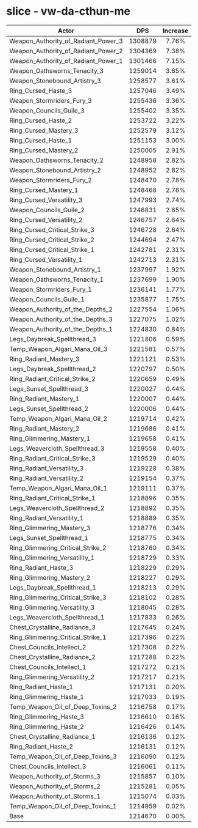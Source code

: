 # slice - vw-da-cthun-me
| Actor | DPS | Increase |
|---|:---:|:---:|
|Weapon_Authority_of_Radiant_Power_3|1308879|7.76%|
|Weapon_Authority_of_Radiant_Power_2|1304369|7.38%|
|Weapon_Authority_of_Radiant_Power_1|1301466|7.15%|
|Weapon_Oathsworns_Tenacity_3|1259014|3.65%|
|Weapon_Stonebound_Artistry_3|1258577|3.61%|
|Ring_Cursed_Haste_3|1257046|3.49%|
|Weapon_Stormriders_Fury_3|1255436|3.36%|
|Weapon_Councils_Guile_3|1255402|3.35%|
|Ring_Cursed_Haste_2|1253722|3.22%|
|Ring_Cursed_Mastery_3|1252579|3.12%|
|Ring_Cursed_Haste_1|1251153|3.00%|
|Ring_Cursed_Mastery_2|1250005|2.91%|
|Weapon_Oathsworns_Tenacity_2|1248958|2.82%|
|Weapon_Stonebound_Artistry_2|1248952|2.82%|
|Weapon_Stormriders_Fury_2|1248470|2.78%|
|Ring_Cursed_Mastery_1|1248468|2.78%|
|Ring_Cursed_Versatility_3|1247993|2.74%|
|Weapon_Councils_Guile_2|1246831|2.65%|
|Ring_Cursed_Versatility_2|1246757|2.64%|
|Ring_Cursed_Critical_Strike_3|1246728|2.64%|
|Ring_Cursed_Critical_Strike_2|1244694|2.47%|
|Ring_Cursed_Critical_Strike_1|1242781|2.31%|
|Ring_Cursed_Versatility_1|1242713|2.31%|
|Weapon_Stonebound_Artistry_1|1237997|1.92%|
|Weapon_Oathsworns_Tenacity_1|1237699|1.90%|
|Weapon_Stormriders_Fury_1|1236141|1.77%|
|Weapon_Councils_Guile_1|1235877|1.75%|
|Weapon_Authority_of_the_Depths_2|1227554|1.06%|
|Weapon_Authority_of_the_Depths_3|1227075|1.02%|
|Weapon_Authority_of_the_Depths_1|1224830|0.84%|
|Legs_Daybreak_Spellthread_3|1221806|0.59%|
|Temp_Weapon_Algari_Mana_Oil_3|1221581|0.57%|
|Ring_Radiant_Mastery_3|1221121|0.53%|
|Legs_Daybreak_Spellthread_2|1220797|0.50%|
|Ring_Radiant_Critical_Strike_2|1220659|0.49%|
|Legs_Sunset_Spellthread_3|1220027|0.44%|
|Ring_Radiant_Mastery_1|1220007|0.44%|
|Legs_Sunset_Spellthread_2|1220006|0.44%|
|Temp_Weapon_Algari_Mana_Oil_2|1219714|0.42%|
|Ring_Radiant_Mastery_2|1219686|0.41%|
|Ring_Glimmering_Mastery_1|1219658|0.41%|
|Legs_Weavercloth_Spellthread_3|1219558|0.40%|
|Ring_Radiant_Critical_Strike_3|1219529|0.40%|
|Ring_Radiant_Versatility_3|1219228|0.38%|
|Ring_Radiant_Versatility_2|1219154|0.37%|
|Temp_Weapon_Algari_Mana_Oil_1|1219111|0.37%|
|Ring_Radiant_Critical_Strike_1|1218896|0.35%|
|Legs_Weavercloth_Spellthread_2|1218892|0.35%|
|Ring_Radiant_Versatility_1|1218889|0.35%|
|Ring_Glimmering_Mastery_3|1218776|0.34%|
|Legs_Sunset_Spellthread_1|1218775|0.34%|
|Ring_Glimmering_Critical_Strike_2|1218760|0.34%|
|Ring_Glimmering_Versatility_1|1218729|0.33%|
|Ring_Radiant_Haste_3|1218229|0.29%|
|Ring_Glimmering_Mastery_2|1218227|0.29%|
|Legs_Daybreak_Spellthread_1|1218213|0.29%|
|Ring_Glimmering_Critical_Strike_3|1218102|0.28%|
|Ring_Glimmering_Versatility_3|1218045|0.28%|
|Legs_Weavercloth_Spellthread_1|1217833|0.26%|
|Chest_Crystalline_Radiance_3|1217645|0.24%|
|Ring_Glimmering_Critical_Strike_1|1217396|0.22%|
|Chest_Councils_Intellect_2|1217308|0.22%|
|Chest_Crystalline_Radiance_2|1217288|0.22%|
|Chest_Councils_Intellect_1|1217272|0.21%|
|Ring_Glimmering_Versatility_2|1217217|0.21%|
|Ring_Radiant_Haste_1|1217131|0.20%|
|Ring_Glimmering_Haste_1|1217033|0.19%|
|Temp_Weapon_Oil_of_Deep_Toxins_2|1216758|0.17%|
|Ring_Glimmering_Haste_3|1216610|0.16%|
|Ring_Glimmering_Haste_2|1216426|0.14%|
|Chest_Crystalline_Radiance_1|1216136|0.12%|
|Ring_Radiant_Haste_2|1216131|0.12%|
|Temp_Weapon_Oil_of_Deep_Toxins_3|1216090|0.12%|
|Chest_Councils_Intellect_3|1216061|0.11%|
|Weapon_Authority_of_Storms_3|1215857|0.10%|
|Weapon_Authority_of_Storms_2|1215281|0.05%|
|Weapon_Authority_of_Storms_1|1215074|0.03%|
|Temp_Weapon_Oil_of_Deep_Toxins_1|1214959|0.02%|
|Base|1214670|0.00%|

